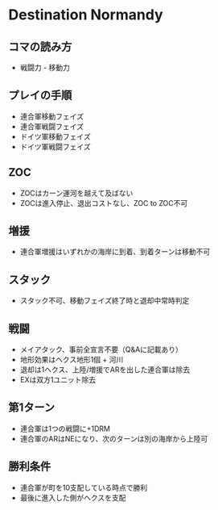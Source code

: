 # Destination Normandy

## コマの読み方
- 戦闘力 - 移動力

## プレイの手順
- 連合軍移動フェイズ
- 連合軍戦闘フェイズ
- ドイツ軍移動フェイズ
- ドイツ軍戦闘フェイズ

## ZOC
- ZOCはカーン運河を越えて及ばない
- ZOCは進入停止、退出コストなし、ZOC to ZOC不可

## 増援
- 連合軍増援はいずれかの海岸に到着、到着ターンは移動不可

## スタック
- スタック不可、移動フェイズ終了時と退却中常時判定

## 戦闘
- メイアタック、事前全宣言不要（Q&Aに記載あり）
- 地形効果はヘクス地形1個 + 河川
- 退却は1ヘクス、上陸/増援でARを出した連合軍は除去
- EXは双方1ユニット除去

## 第1ターン
- 連合軍は1つの戦闘に+1DRM
- 連合軍のARはNEになり、次のターンは別の海岸から上陸可

## 勝利条件
- 連合軍が町を10支配している時点で勝利
- 最後に進入した側がヘクスを支配
